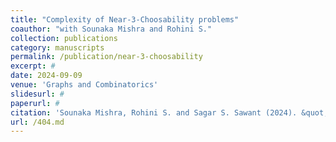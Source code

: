 ```yaml
---
title: "Complexity of Near-3-Choosability problems"
coauthor: "with Sounaka Mishra and Rohini S."
collection: publications
category: manuscripts
permalink: /publication/near-3-choosability
excerpt: #
date: 2024-09-09
venue: 'Graphs and Combinatorics'
slidesurl: #
paperurl: #
citation: 'Sounaka Mishra, Rohini S. and Sagar S. Sawant (2024). &quot; Complexity of Near-3-Choosability problems.&quot; To appear in <i>Graphs and Combinatorics</i>.'
url: /404.md
---
```


